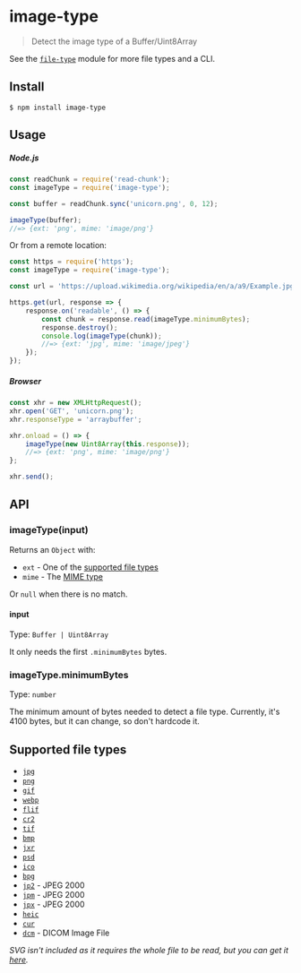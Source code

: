# image-type

> Detect the image type of a Buffer/Uint8Array

See the [`file-type`](https://github.com/sindresorhus/file-type) module for more file types and a CLI.

## Install

```
$ npm install image-type
```

## Usage

##### Node.js

```js
const readChunk = require('read-chunk');
const imageType = require('image-type');

const buffer = readChunk.sync('unicorn.png', 0, 12);

imageType(buffer);
//=> {ext: 'png', mime: 'image/png'}
```

Or from a remote location:

```js
const https = require('https');
const imageType = require('image-type');

const url = 'https://upload.wikimedia.org/wikipedia/en/a/a9/Example.jpg';

https.get(url, response => {
	response.on('readable', () => {
		const chunk = response.read(imageType.minimumBytes);
		response.destroy();
		console.log(imageType(chunk));
		//=> {ext: 'jpg', mime: 'image/jpeg'}
	});
});
```

##### Browser

```js
const xhr = new XMLHttpRequest();
xhr.open('GET', 'unicorn.png');
xhr.responseType = 'arraybuffer';

xhr.onload = () => {
	imageType(new Uint8Array(this.response));
	//=> {ext: 'png', mime: 'image/png'}
};

xhr.send();
```

## API

### imageType(input)

Returns an `Object` with:

- `ext` - One of the [supported file types](#supported-file-types)
- `mime` - The [MIME type](https://en.wikipedia.org/wiki/Internet_media_type)

Or `null` when there is no match.

#### input

Type: `Buffer | Uint8Array`

It only needs the first `.minimumBytes` bytes.

### imageType.minimumBytes

Type: `number`

The minimum amount of bytes needed to detect a file type. Currently, it's 4100 bytes, but it can change, so don't hardcode it.

## Supported file types

- [`jpg`](https://en.wikipedia.org/wiki/JPEG)
- [`png`](https://en.wikipedia.org/wiki/Portable_Network_Graphics)
- [`gif`](https://en.wikipedia.org/wiki/GIF)
- [`webp`](https://en.wikipedia.org/wiki/WebP)
- [`flif`](https://en.wikipedia.org/wiki/Free_Lossless_Image_Format)
- [`cr2`](https://fileinfo.com/extension/cr2)
- [`tif`](https://en.wikipedia.org/wiki/Tagged_Image_File_Format)
- [`bmp`](https://en.wikipedia.org/wiki/BMP_file_format)
- [`jxr`](https://en.wikipedia.org/wiki/JPEG_XR)
- [`psd`](https://en.wikipedia.org/wiki/Adobe_Photoshop#File_format)
- [`ico`](https://en.wikipedia.org/wiki/ICO_(file_format))
- [`bpg`](https://bellard.org/bpg/)
- [`jp2`](https://en.wikipedia.org/wiki/JPEG_2000) - JPEG 2000
- [`jpm`](https://en.wikipedia.org/wiki/JPEG_2000) - JPEG 2000
- [`jpx`](https://en.wikipedia.org/wiki/JPEG_2000) - JPEG 2000
- [`heic`](https://nokiatech.github.io/heif/technical.html)
- [`cur`](https://en.wikipedia.org/wiki/ICO_(file_format))
- [`dcm`](https://en.wikipedia.org/wiki/DICOM#Data_format) - DICOM Image File

*SVG isn't included as it requires the whole file to be read, but you can get it [here](https://github.com/sindresorhus/is-svg).*
